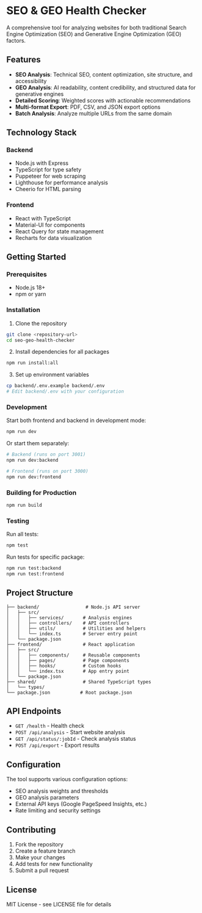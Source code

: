 # SEO & GEO Health Checker

A comprehensive tool for analyzing websites for both traditional Search Engine Optimization (SEO) and Generative Engine Optimization (GEO) factors.

## Features

- **SEO Analysis**: Technical SEO, content optimization, site structure, and accessibility
- **GEO Analysis**: AI readability, content credibility, and structured data for generative engines
- **Detailed Scoring**: Weighted scores with actionable recommendations
- **Multi-format Export**: PDF, CSV, and JSON export options
- **Batch Analysis**: Analyze multiple URLs from the same domain

## Technology Stack

### Backend
- Node.js with Express
- TypeScript for type safety
- Puppeteer for web scraping
- Lighthouse for performance analysis
- Cheerio for HTML parsing

### Frontend
- React with TypeScript
- Material-UI for components
- React Query for state management
- Recharts for data visualization

## Getting Started

### Prerequisites
- Node.js 18+ 
- npm or yarn

### Installation

1. Clone the repository
```bash
git clone <repository-url>
cd seo-geo-health-checker
```

2. Install dependencies for all packages
```bash
npm run install:all
```

3. Set up environment variables
```bash
cp backend/.env.example backend/.env
# Edit backend/.env with your configuration
```

### Development

Start both frontend and backend in development mode:
```bash
npm run dev
```

Or start them separately:
```bash
# Backend (runs on port 3001)
npm run dev:backend

# Frontend (runs on port 3000)  
npm run dev:frontend
```

### Building for Production

```bash
npm run build
```

### Testing

Run all tests:
```bash
npm test
```

Run tests for specific package:
```bash
npm run test:backend
npm run test:frontend
```

## Project Structure

```
├── backend/                 # Node.js API server
│   ├── src/
│   │   ├── services/       # Analysis engines
│   │   ├── controllers/    # API controllers
│   │   ├── utils/          # Utilities and helpers
│   │   └── index.ts        # Server entry point
│   └── package.json
├── frontend/               # React application
│   ├── src/
│   │   ├── components/     # Reusable components
│   │   ├── pages/          # Page components
│   │   ├── hooks/          # Custom hooks
│   │   └── index.tsx       # App entry point
│   └── package.json
├── shared/                 # Shared TypeScript types
│   └── types/
└── package.json           # Root package.json
```

## API Endpoints

- `GET /health` - Health check
- `POST /api/analysis` - Start website analysis
- `GET /api/status/:jobId` - Check analysis status
- `POST /api/export` - Export results

## Configuration

The tool supports various configuration options:

- SEO analysis weights and thresholds
- GEO analysis parameters
- External API keys (Google PageSpeed Insights, etc.)
- Rate limiting and security settings

## Contributing

1. Fork the repository
2. Create a feature branch
3. Make your changes
4. Add tests for new functionality
5. Submit a pull request

## License

MIT License - see LICENSE file for details